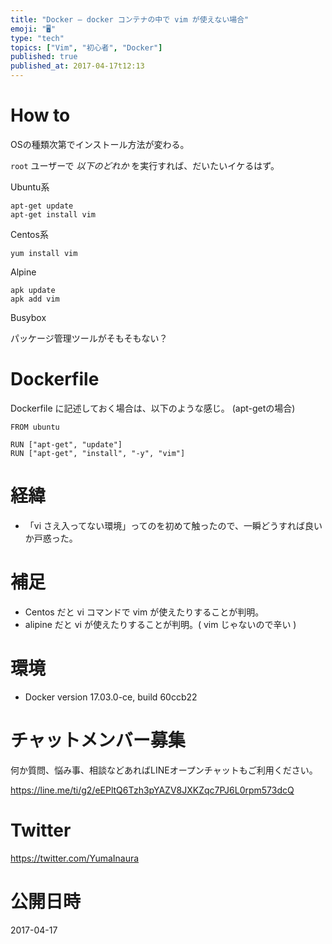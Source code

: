 ```yaml
---
title: "Docker — docker コンテナの中で vim が使えない場合"
emoji: "🖥"
type: "tech"
topics: ["Vim", "初心者", "Docker"]
published: true
published_at: 2017-04-17t12:13
---
```



# How to 

OSの種類次第でインストール方法が変わる。

`root` ユーザーで *以下のどれか* を実行すれば、だいたいイケるはず。

Ubuntu系

```
apt-get update
apt-get install vim
```

Centos系

```
yum install vim
```

Alpine

```
apk update
apk add vim
```

Busybox

パッケージ管理ツールがそもそもない？


# Dockerfile

Dockerfile に記述しておく場合は、以下のような感じ。 (apt-getの場合)

```
FROM ubuntu

RUN ["apt-get", "update"]
RUN ["apt-get", "install", "-y", "vim"]
```

# 経緯

- 「vi さえ入ってない環境」ってのを初めて触ったので、一瞬どうすれば良いか戸惑った。

# 補足

- Centos だと vi コマンドで vim が使えたりすることが判明。
- alipine だと vi が使えたりすることが判明。( vim じゃないので辛い )

# 環境

- Docker version 17.03.0-ce, build 60ccb22









<!-- Update From Qiita API -->

# チャットメンバー募集


何か質問、悩み事、相談などあればLINEオープンチャットもご利用ください。

https://line.me/ti/g2/eEPltQ6Tzh3pYAZV8JXKZqc7PJ6L0rpm573dcQ





# Twitter


https://twitter.com/YumaInaura


<!-- Update From Qiita API -->



# 公開日時

2017-04-17
